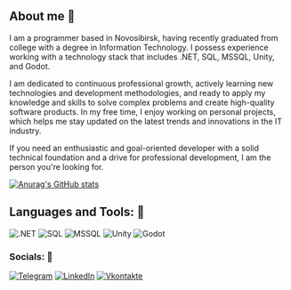 ## About me 👋


I am a programmer based in Novosibirsk, having recently graduated from college with a degree in Information Technology. I possess experience working with a technology stack that includes .NET, SQL, MSSQL, Unity, and Godot.

I am dedicated to continuous professional growth, actively learning new technologies and development methodologies, and ready to apply my knowledge and skills to solve complex problems and create high-quality software products. In my free time, I enjoy working on personal projects, which helps me stay updated on the latest trends and innovations in the IT industry.

If you need an enthusiastic and goal-oriented developer with a solid technical foundation and a drive for professional development, I am the person you're looking for.

[![Anurag's GitHub stats](https://github-readme-stats.vercel.app/api?username=PepeDux&show_icons=true&theme=transparent)](https://github.com/PepeDux)

## Languages and Tools: 🔧
![.NET](https://img.shields.io/badge/-FRAMEWORK-097CDB?style=for-the-badge&logo=.NET&logoColor=097CDB)
![SQL](https://img.shields.io/badge/-SQL-F8C52C?style=for-the-badge&logo=SQL&logoColor=F8C52C)
![MSSQL](https://img.shields.io/badge/-MSSQL-090909?style=for-the-badge&logo=MSSQL&logoColor=F88C00)
![Unity](https://img.shields.io/badge/-Unity-090909?style=for-the-badge&logo=Unity&logoColor=E9D54D)
![Godot](https://img.shields.io/badge/-Godot-090909?style=for-the-badge&logo=Godot&logoColor=E5D3FF)


### Socials: 📱
[![Telegram](https://img.shields.io/badge/-Telegram-090909?style=for-the-badge&logo=telegram&logoColor=27A0D9)](https://t.me/AugustWeissenberg)
[![LinkedIn](https://img.shields.io/badge/-LinkedIn-090909?style=for-the-badge&logo=linkedin&logoColor=007BB6)](https://www.linkedin.com/in/роман-витик-90009b218/)
[![Vkontakte](https://img.shields.io/badge/-Vkontakte-090909?style=for-the-badge&logo=Vk&logoColor=4F7DB3)](https://vk.com/august_waissenberg)
<!--
**PepeDux/PepeDux** is a ✨ _special_ ✨ repository because its `README.md` (this file) appears on your GitHub profile.

Here are some ideas to get you started:

- 🔭 I’m currently working on ...
- 🌱 I’m currently learning ...
- 👯 I’m looking to collaborate on ...
- 🤔 I’m looking for help with ...
- 💬 Ask me about ...
- 📫 How to reach me: ...
- 😄 Pronouns: ...
- ⚡ Fun fact: ...
-->
